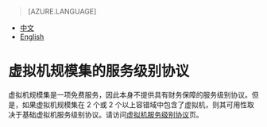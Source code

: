 <properties
	pageTitle=""
    description=""
    services=""
    documentationCenter=""
    authors=""
    manager=""
    editor=""
    tags=""/>

<tags ms.service="legal" ms.date="10/2016" wacn.date="10/2016" wacn.lang="cn"/>

> [AZURE.LANGUAGE]
- [中文](/support/sla/virtual-machine-scale-sets/)
- [English](/support/sla/virtual-machine-scale-sets-en/)
# 虚拟机规模集的服务级别协议 
虚拟机规模集是一项免费服务，因此本身不提供具有财务保障的服务级别协议。但是，如果虚拟机规模集在 2 个或 2 个以上容错域中包含了虚拟机，则其可用性取决于基础虚拟机服务级别协议。请访问[虚拟机服务级别协议](/support/sla/virtual-machines/)页。
